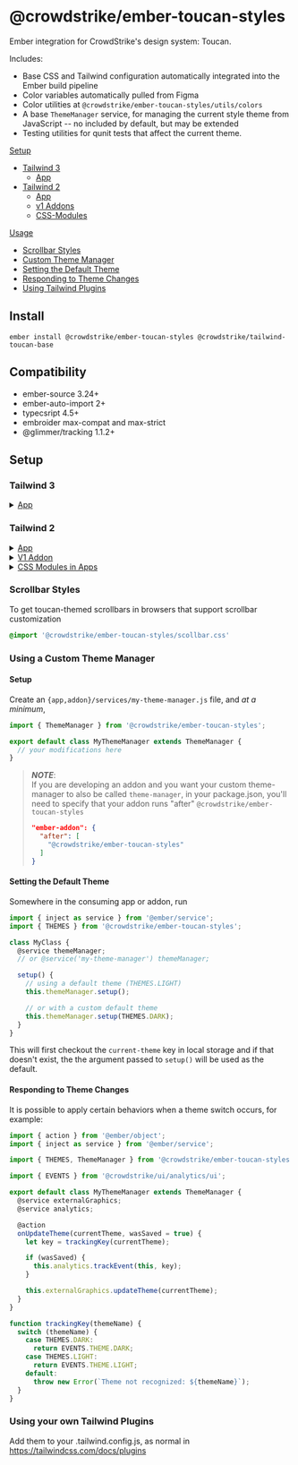 # @crowdstrike/ember-toucan-styles

Ember integration for CrowdStrike's design system: Toucan.

Includes:
- Base CSS and Tailwind configuration automatically integrated into the Ember build pipeline
- Color variables automatically pulled from Figma
- Color utilities at `@crowdstrike/ember-toucan-styles/utils/colors`
- A base `ThemeManager` service, for managing the current style theme from JavaScript -- no included by default, but may be extended
- Testing utilities for qunit tests that affect the current theme.

[Setup](#setup)
  - [Tailwind 3](#tailwind-3)
    - [App](#app-tailwind-3)
  - [Tailwind 2](#tailwind-2)
    - [App](#app-tailwind-2)
    - [v1 Addons](#v1addon-tailwind-2)
    - [CSS-Modules](#css-modules)

[Usage](#usage)
  - [Scrollbar Styles](#scrollbar-styles)
  - [Custom Theme Manager](#using-a-custom-theme-manager)
  - [Setting the Default Theme](#setting-the-default-theme)
  - [Responding to Theme Changes](#responding-to-theme-changes)
  - [Using Tailwind Plugins](#using-your-own-tailwind-plugins)


## Install

```
ember install @crowdstrike/ember-toucan-styles @crowdstrike/tailwind-toucan-base
```

## Compatibility

- ember-source 3.24+
- ember-auto-import 2+
- typecsript 4.5+
- embroider max-compat and max-strict
- @glimmer/tracking 1.1.2+

## Setup

### Tailwind 3

<details><summary>
  <a name="#app-tailwind-3" href="#app-tailwind-3">App</a>
</summary>

1. Create an ember app.
   You don't have to start with a fresh ember app!

2. Add tailwind however you like.
  An easy approach is
  ```bash
  # In your terminal
  npx ember-apply tailwind
  ```

3. Install this library.
  ```bash
  # In your terminal
  pnpm add @crowdstrike/ember-toucan-styles @crowdstrike/tailwind-toucan-base
  ```

4. Add the toucan-base plugin to your tailwind config's plugin list.
  ```js
  // config/tailwind/tailwind.config.js
  'use strict';

  const path = require('path');

  const appRoot = path.join(__dirname, '../../');
  const appEntry = path.join(appRoot, 'app');
  const relevantFilesGlob = '**/*.{html,js,ts,hbs,gjs,gts}';

  module.exports = {
    content: [path.join(appEntry, relevantFilesGlob)],
    theme: {
      extend: {},
    },
    presets: [
      require('@crowdstrike/tailwind-toucan-base')
    ],
    safelist: [
      'theme-dark',
      'theme-light',
    ]
  };

  ```

5. Create a button to toggle the theme.
  ```bash
  # In your terminal
  ember g theme-toggle -gc
  ```

6. Add code to theme-toggle to toggle the theme (and to observe that the theme is toggling).
  Today, Toucan only supports light and dark mode, so this toggle will flip bteween the light theme and dark theme.
  ```js
  // app/components/theme-toggle.js
  import Component from '@glimmer/component';
  import { service } from '@ember/service';

  export default class DemoComponent extends Component {
    @service themeManager;

    toggle = () => this.themeManager.toggleTheme();
  }
  ```
  ```hbs
  {{! app/components/theme-toggle.hbs }}
  <button
    class="
      flex whitespace-nowrap bg-surface-base type-md-tight text-titles-and-attributes
      focus:outline-none p-2 rounded"
    {{on 'click' this.toggle}}
  >
    toggle
  </button>
  ```

  More of our colors and tailwind classes can be found here: https://tailwind-toucan-base.pages.dev/


7. Invoke `<ThemeToggle>` in `app/templates/application.hbs`.
  ```hbs
  <ThemeToggle />
  ```

8. Start both the ember dev server and the tailwind build.
  ```bash
  # in terminal 1
  pnpm start
  # in terminal 2
  pnpm tailwind:watch
  ```

9. A local server will boot at `http://localhosts:4200` and clicking the rendered button will toggle the background color.


------------------------------

Note that if you're using embroider + webpack, you also have the option to follow the popular guides on setting up tailwind with webpack

</details>

### Tailwind 2

<details><summary>
  <a name="#app-tailwind-2" href="#app-tailwind-2">App</a>
</summary>


To configure an Ember App, modify:
 - ember-cli-build.js

```cjs
const EmberApp = require('ember-cli/lib/broccoli/ember-app');

const { configureTailwind } = require('@crowdstrike/ember-toucan-styles');

const tailwindConfig = require('./tailwind.config');

module.exports = function (defaults) {
  let app = new EmberApp(defaults, {
    ...configureTailwind({ tailwindConfig }),
  });

  return app.toTree();
};
```

-  app/styles/app.css

```css
@tailwind base;
@tailwind components;
@tailwind utilities;
```

NOTE: if you're also using css-modules, you'll want to import the css-modules
output before `@tailwind base;`


</details>

<details><summary>
  <a name="#v1addon-tailwind-2" href="#v1addon-tailwind-2">V1 Addon</a>
</summary>

```cjs
// ember-cli-build.js

const EmberAddon = require('ember-cli/lib/broccoli/ember-addon');

const { configureTailwind } = require('@crowdstrike/ember-toucan-styles');

const tailwindConfig = require('./tailwind.config');

module.exports = function (defaults) {
  let app = new EmberAddon(defaults, {
    ...configureTailwind({ tailwindConfig }),
  });

  return app.toTree();
};
```

```css
/* tests/dummy/app/styles/app.css */
@tailwind base;
@tailwind components;
@tailwind utilities;
```

Add `ember-cli-postcss` to your `devDependencies`

And lastly, for tests in your addon to have colors, you'll need to set either
`theme-light` or `theme-dark` on the body class.

</details>


<details><summary>
  <a name="#css-modules" href="#css-modules">CSS Modules in Apps</a>
</summary>

It is recommended to avoid CSS-Modules, as Tailwind is very flexible -- it may
require a different approach to achieve the stylistic goal though.

Follow these steps:
 - remove `ember-cli-postcss` from your addon
 - install `ember-css-modules`
 - change `ember-cli-build.js`

    ```diff
    -const { configureTailwind } = require('@crowdstrike/ember-toucan-styles');
    +const { configureCSSModules } = require('@crowdstrike/ember-toucan-styles');
    ```

    To use this in an addon, you'll want to apply these to the `options` object of the v1 addon's index.js.
    V2 Addons do not support app-build modifications, so the app would need to configure css-modules support.


## Usage

Components may be written following [the tailwind documentation](https://tailwindcss.com/docs/height/#app).
Common CSS classes provided by the Toucan preset for Tailwind can be [viewed here](https://tailwind-toucan-base.pages.dev/)
( [Source Code here](https://github.com/CrowdStrike/tailwind-toucan-base) ).

Example:

```hbs
<button
  class="
    flex whitespace-nowrap bg-transparent type-md-tight text-titles-and-attributes
    focus:outline-none"
  type="button"
>
  A Button!
</button>
```

</details>

### Scrollbar Styles

To get toucan-themed scrollbars in browsers that support scrollbar customization

```css
@import '@crowdstrike/ember-toucan-styles/scollbar.css'
```

### Using a Custom Theme Manager

#### Setup

Create an `{app,addon}/services/my-theme-manager.js` file, and _at a minimum_,

```js
import { ThemeManager } from '@crowdstrike/ember-toucan-styles';

export default class MyThemeManager extends ThemeManager {
  // your modifications here
}
```

> _**NOTE**_:<br>
> If you are developing an addon and you want your custom theme-manager to also be called `theme-manager`, in your package.json, you'll need to specify that your addon runs "after" `@crowdstrike/ember-toucan-styles`
>```json
> "ember-addon": {
>   "after": [
>     "@crowdstrike/ember-toucan-styles"
>   ]
> }
> ```


#### Setting the Default Theme

Somewhere in the consuming app or addon, run

```js
import { inject as service } from '@ember/service';
import { THEMES } from '@crowdstrike/ember-toucan-styles';

class MyClass {
  @service themeManager;
  // or @service('my-theme-manager') themeManager;

  setup() {
    // using a default theme (THEMES.LIGHT)
    this.themeManager.setup();

    // or with a custom default theme
    this.themeManager.setup(THEMES.DARK);
  }
}
```

This will first checkout the `current-theme` key in local storage and if that doesn't exist, the the argument passed to `setup()` will be used as the default.


#### Responding to Theme Changes

It is possible to apply certain behaviors when a theme switch occurs, for example:

```js
import { action } from '@ember/object';
import { inject as service } from '@ember/service';

import { THEMES, ThemeManager } from '@crowdstrike/ember-toucan-styles';

import { EVENTS } from '@crowdstrike/ui/analytics/ui';

export default class MyThemeManager extends ThemeManager {
  @service externalGraphics;
  @service analytics;

  @action
  onUpdateTheme(currentTheme, wasSaved = true) {
    let key = trackingKey(currentTheme);

    if (wasSaved) {
      this.analytics.trackEvent(this, key);
    }

    this.externalGraphics.updateTheme(currentTheme);
  }
}

function trackingKey(themeName) {
  switch (themeName) {
    case THEMES.DARK:
      return EVENTS.THEME.DARK;
    case THEMES.LIGHT:
      return EVENTS.THEME.LIGHT;
    default:
      throw new Error(`Theme not recognized: ${themeName}`);
  }
}
```

### Using your own Tailwind Plugins

Add them to your .tailwind.config.js, as normal in https://tailwindcss.com/docs/plugins

